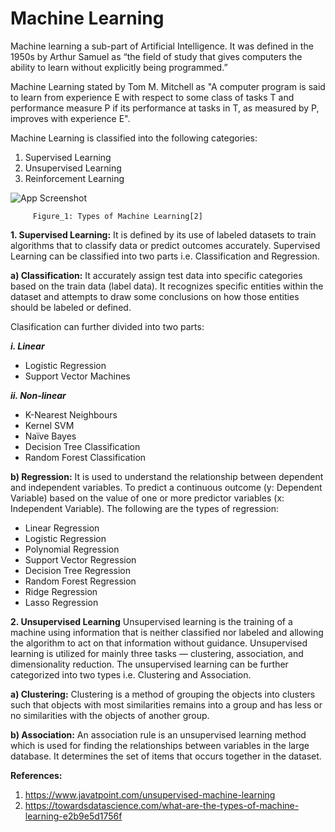 # Machine Learning
Machine learning a sub-part of Artificial Intelligence. It was defined in the 1950s by Arthur Samuel as “the field of study that gives computers the ability to learn without explicitly being programmed.”

Machine Learning stated by Tom M. Mitchell as "A computer program is said to learn from experience E with respect to some class of tasks T and performance measure P if its performance at tasks in T, as measured by P, improves with experience E".

Machine Learning is classified into the following categories:

  1. Supervised Learning
  2. Unsupervised Learning
  3. Reinforcement Learning


![App Screenshot](https://miro.medium.com/max/1204/0*-068ud_-o3ajwq_z.jpg)
                            
         Figure_1: Types of Machine Learning[2]

**1. Supervised Learning:**
It is defined by its use of labeled datasets to train algorithms that to classify data or predict outcomes accurately.
Supervised Learning can be classified into two parts i.e. Classification and Regression.

**a) Classification:**
It accurately assign test data into specific categories based on the train data (label data). 
It recognizes specific entities within the dataset and attempts to draw some conclusions on how those entities should be labeled or defined.

Clasification can further divided into two parts:

***i. Linear***

  - Logistic Regression
  - Support Vector Machines

***ii. Non-linear***

  - K-Nearest Neighbours
  - Kernel SVM
  - Naïve Bayes
  - Decision Tree Classification
  - Random Forest Classification

**b) Regression:**
It is used to understand the relationship between dependent and independent variables. 
To predict a continuous outcome (y: Dependent Variable) based on the value of one or more predictor variables (x: Independent Variable). 
The following are the types of regression:

  - Linear Regression
  - Logistic Regression
  - Polynomial Regression
  - Support Vector Regression
  - Decision Tree Regression
  - Random Forest Regression
  - Ridge Regression
  - Lasso Regression

**2. Unsupervised Learning**
Unsupervised learning is the training of a machine using information that is neither classified nor labeled and allowing the algorithm to act on 
that information without guidance. Unsupervised learning is utilized for mainly three tasks — clustering, association, and dimensionality reduction.
The unsupervised learning can be further categorized into two types i.e. Clustering and Association.

**a) Clustering:**
Clustering is a method of grouping the objects into clusters such that objects with most similarities remains into a group and has less or no similarities with the objects of another group.

**b) Association:**
An association rule is an unsupervised learning method which is used for finding the relationships between variables in the large database. It determines the set of items that occurs together in the dataset.

**References:**

  1. https://www.javatpoint.com/unsupervised-machine-learning
  2. https://towardsdatascience.com/what-are-the-types-of-machine-learning-e2b9e5d1756f
